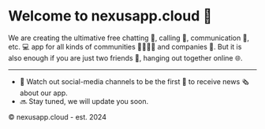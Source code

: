 # Welcome to nexusapp.cloud 👋

We are creating the ultimative free chatting 📝, calling 📱, communication 💬, etc. 💻 app for all kinds of communities 👨‍👩‍👧‍👦 and companies 💼. But it is also enough if you are just two friends 💏, hanging out together online 🌐.

---
- 📱 Watch out social-media channels to be the first 🥇 to receive news 🗞️ about our app.
- 🔜 Stay tuned, we will update you soon.

© nexusapp.cloud - est. 2024

